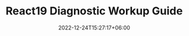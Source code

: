 ---
title: "React19 Diagnostic Workup Guide"
date: 2022-12-24T15:27:17+06:00
draft: false
bg_image: "images/backgrounds/page-title.jpg"
description : "Those experiencing vaccine adverse effects are struggling to get proper diagnosis and care. The tests mentioned in this document often show positive results amongst the injury community. Others may suffer without receiving diagnoses. This document urges patients not to give up pursuing answers, and offers many helpful guideposts for working with medical providers."
linkurl: "https://react19.org/diagnostic-workup-guide/"
type: "resource"
weight: 6
---